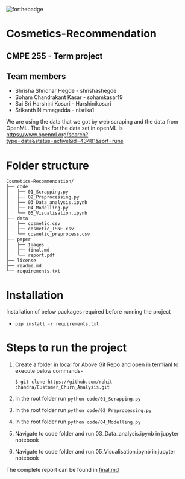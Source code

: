 ![forthebadge](https://forthebadge.com/images/badges/made-with-python.svg)

# Cosmetics-Recommendation
## CMPE 255 - Term project

## Team members
* Shrisha Shridhar Hegde - shrishashegde
* Soham Chandrakant Kasar - sohamkasar19
* Sai Sri Harshini Kosuri - Harshinikosuri
* Srikanth Nimmagadda - nisrika1

We are using the data that we got by web scraping and the data from OpenML. The link for the data set in openML is https://www.openml.org/search?type=data&status=active&id=43481&sort=runs

# Folder structure

```shell
Cosmetics-Recommendation/
├── code
│   ├── 01_Scrapping.py
│   ├── 02_Preprocessing.py
│   ├── 03_Data_analysis.ipynb
│   ├── 04_Modelling.py
│   └── 05_Visualisation.ipynb
├── data
│   ├── cosmetic.csv
│   ├── cosmetic_TSNE.csv
│   └── cosmetic_preprocess.csv
├── paper
│   ├── Images
│   ├── final.md
│   └── report.pdf
├── license   
├── readme.md
└── requirements.txt
```
# Installation

Installation of below packages required before running the project

* `pip install -r requirements.txt`
  
# Steps to run the project

1. Create a folder in local for Above Git Repo and open in termianl to execute below commands-

    `$ git clone https://github.com/rohit-chandra/Customer_Churn_Analysis.git`

2. In the root folder run `python code/01_Scrapping.py`
3. In the root folder run `python code/02_Preprocessing.py`
4. In the root folder run `python code/04_Modelling.py`
5. Navigate to code folder and run 03_Data_analysis.ipynb in jupyter notebook
6. Navigate to code folder and run 05_Visualisation.ipynb in jupyter notebook

The complete report can be found in [final.md](paper/final.md)
